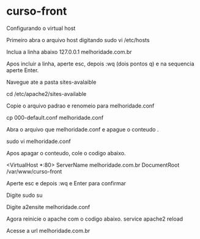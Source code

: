 # curso-front
Configurando o virtual host

Primeiro abra o arquivo host digitando
sudo vi /etc/hosts

Inclua a linha abaixo
127.0.0.1  melhoridade.com.br
 
Apos incluir a linha, aperte esc, depois :wq (dois pontos q) e na sequencia aperte Enter.

Navegue ate a pasta sites-avalaible

cd /etc/apache2/sites-available

Copie o arquivo padrao e renomeio para melhoridade.conf

cp 000-default.conf melhoridade.conf

Abra o arquivo que melhoridade.conf e apague o conteudo .

sudo vi melhoridade.conf

Apos apagar o conteudo, cole o codigo abaixo.

<VirtualHost *:80>
    ServerName melhoridade.com.br
    DocumentRoot /var/www/curso-front
</VirtualHost>

Aperte esc e depois :wq e Enter para confirmar

Digite 
sudo su

Digite 
a2ensite melhoridade.conf

Agora reinicie o apache com o codigo abaixo.
service apache2 reload

Acesse a url melhoridade.com.br 

